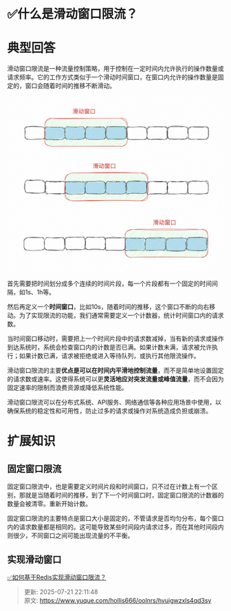 # ✅什么是滑动窗口限流？

# 典型回答


滑动窗口限流是一种流量控制策略，用于控制在一定时间内允许执行的操作数量或请求频率。它的工作方式类似于一个滑动时间窗口，在窗口内允许的操作数量是固定的，窗口会随着时间的推移不断滑动。



![1694696535317-378396b0-5d2e-4672-8276-852719b7ad4e.png](./img/vGF1yY9-tEb6GBkH/1694696535317-378396b0-5d2e-4672-8276-852719b7ad4e-489537.png)



首先需要把时间划分成多个连续的时间片段，每一个片段都有一个固定的时间间隔，如1s、1h等。



然后再定义一个**时间窗口**，比如10s，随着时间的推移，这个窗口不断的向右移动。为了实现限流的功能，我们通常需要定义一个计数器，统计时间窗口内的请求数。



当时间窗口移动时，需要把上一个时间片段中的请求数减掉，当有新的请求或操作到达系统时，系统会检查窗口内的计数是否已满。如果计数未满，请求被允许执行；如果计数已满，请求被拒绝或进入等待队列，或执行其他限流操作。



滑动窗口限流的主要**优点是可以在时间内平滑地控制流量**，而不是简单地设置固定的请求数或速率。这使得系统可以更**灵活地应对突发流量或峰值流量**，而不会因为固定速率的限制而浪费资源或降低系统性能。



滑动窗口限流可以在分布式系统、API服务、网络通信等各种应用场景中使用，以确保系统的稳定性和可用性，防止过多的请求或操作对系统造成负担或崩溃。



# 扩展知识


## 固定窗口限流


固定窗口限流中，也是需要定义时间片段和时间窗口，只不过在计数上有一个区别，那就是当随着时间的推移，到了下一个时间窗口时，固定窗口限流的计数器的数量会被清零。重新开始计数。



固定窗口限流的主要特点是窗口大小是固定的，不管请求是否均匀分布，每个窗口内的请求数量都是相同的。这可能导致某些时间段内请求过多，而在其他时间段内则很少，不同窗口之间可能出现流量的不平衡。



## 实现滑动窗口


[✅如何基于Redis实现滑动窗口限流？](https://www.yuque.com/hollis666/oolnrs/saoeievgraqwxgs1)











> 更新: 2025-07-21 22:11:48  
> 原文: <https://www.yuque.com/hollis666/oolnrs/hvuigwzxls4qd3sy>